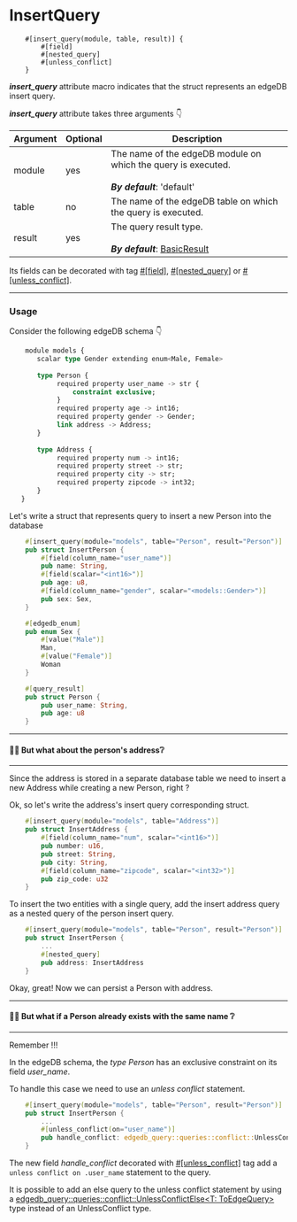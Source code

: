 # InsertQuery

        #[insert_query(module, table, result)] {
            #[field]
            #[nested_query]
            #[unless_conflict]
        }

**_insert_query_** attribute macro indicates that the struct represents an edgeDB insert query.

**_insert_query_** attribute takes three arguments 👇

| Argument | Optional | Description                                                                                                                                               |
|----------|----------|-----------------------------------------------------------------------------------------------------------------------------------------------------------|
| module   | yes      | The name of the edgeDB module on which the query is executed.<br> <br/> _**By default**_: 'default'                                                       |
| table    | no       | The name of the edgeDB table on which the query is executed.<br>                                                                                          |
| result   | yes      | The query result type.<br> <br/>_**By default**_: [BasicResult](https://github.com/imagineDevit/edgedb/blob/main/edgedb-query/src/models/query_result.rs) | 


Its fields can be decorated with tag [#[field]](../inner_attributes/field.md),  [#[nested_query]](../inner_attributes/nested_query.md) or  [#[unless_conflict]](../inner_attributes/unless_conflict.md).
<br>

---

### Usage

Consider the following edgeDB schema 👇

````sql
    module models {
       scalar type Gender extending enum<Male, Female>
        
       type Person {
            required property user_name -> str {
                constraint exclusive;
            }
            required property age -> int16;
            required property gender -> Gender;
            link address -> Address;
       }
        
       type Address {
            required property num -> int16;
            required property street -> str;
            required property city -> str;
            required property zipcode -> int32;
       }
   }
````

Let's write a struct that represents query to insert a new Person into the database

`````rust
    #[insert_query(module="models", table="Person", result="Person")]
    pub struct InsertPerson {
        #[field(column_name="user_name")]
        pub name: String,    
        #[field(scalar="<int16>")]   
        pub age: u8,
        #[field(column_name="gender", scalar="<models::Gender>")]
        pub sex: Sex,
    }

    #[edgedb_enum]
    pub enum Sex {
        #[value("Male")]
        Man,
        #[value("Female")]
        Woman
    }

    #[query_result]
    pub struct Person {
        pub user_name: String,
        pub age: u8
    }
`````
___
#### 🤷‍♀️ But what about the person's address❔
___

Since the address is stored in a separate database table we need to insert a new Address while creating a new Person, right ?

Ok, so let's write the address's insert query corresponding struct.

`````rust
    #[insert_query(module="models", table="Address")]
    pub struct InsertAddress {
        #[field(column_name="num", scalar="<int16>")]
        pub number: u16,
        pub street: String,
        pub city: String,
        #[field(column_name="zipcode", scalar="<int32>")]
        pub zip_code: u32
    }
`````
To insert the two entities with a single query, add the insert address query as a nested query of the person insert query.

````rust
    #[insert_query(module="models", table="Person", result="Person")]
    pub struct InsertPerson {
        ...
        #[nested_query]
        pub address: InsertAddress
    }
````

Okay, great! Now we can persist a Person with address.

___
#### 🤷‍♀️ But what if a Person already exists with the same name ❔
___


Remember !!!

In the edgeDB schema, the _type Person_ has an exclusive constraint on its field _user_name_.

To handle this case we need to use an _unless conflict_ statement.


````rust
    #[insert_query(module="models", table="Person", result="Person")]
    pub struct InsertPerson {
        ...
        #[unless_conflict(on="user_name")]
        pub handle_conflict: edgedb_query::queries::conflict::UnlessConflict
    }
````

The new field _handle_conflict_ decorated with [#[unless_conflict]](../inner_attributes/unless_conflict.md) tag add a ``` unless conflict on .user_name``` statement to the query.

It is possible to add an else query to the unless conflict statement by using a [edgedb_query::queries::conflict::UnlessConflictElse<T: ToEdgeQuery>](https://github.com/imagineDevit/edgedb/blob/main/edgedb-query/src/queries/conflict.rs) type instead of an UnlessConflict type.


